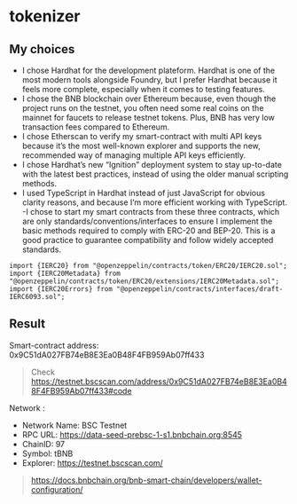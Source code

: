 # tokenizer

## My choices

- I chose Hardhat for the development plateform. Hardhat is one of the most modern tools alongside Foundry, but I prefer Hardhat because it feels more complete, especially when it comes to testing features.
- I chose the BNB blockchain over Ethereum because, even though the project runs on the testnet, you often need some real coins on the mainnet for faucets to release testnet tokens. Plus, BNB has very low transaction fees compared to Ethereum.
- I chose Etherscan to verify my smart-contract with multi API keys because it’s the most well-known explorer and supports the new, recommended way of managing multiple API keys efficiently.
- I chose Hardhat’s new “Ignition” deployment system to stay up-to-date with the latest best practices, instead of using the older manual scripting methods.
- I used TypeScript in Hardhat instead of just JavaScript for obvious clarity reasons, and because I’m more efficient working with TypeScript.
-I chose to start my smart contracts from these three contracts, which are only standards/conventions/interfaces to ensure I implement the basic methods required to comply with ERC-20 and BEP-20. This is a good practice to guarantee compatibility and follow widely accepted standards.
```solidity
import {IERC20} from "@openzeppelin/contracts/token/ERC20/IERC20.sol";
import {IERC20Metadata} from "@openzeppelin/contracts/token/ERC20/extensions/IERC20Metadata.sol";
import {IERC20Errors} from "@openzeppelin/contracts/interfaces/draft-IERC6093.sol";
```

## Result

Smart-contract address: 0x9C51dA027FB74eB8E3Ea0B48F4FB959Ab07ff433

> Check https://testnet.bscscan.com/address/0x9C51dA027FB74eB8E3Ea0B48F4FB959Ab07ff433#code

Network :

- Network Name: BSC Testnet
- RPC URL: https://data-seed-prebsc-1-s1.bnbchain.org:8545
- ChainID: 97
- Symbol: tBNB
- Explorer: https://testnet.bscscan.com/

> https://docs.bnbchain.org/bnb-smart-chain/developers/wallet-configuration/